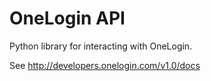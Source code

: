 OneLogin API
=============

Python library for interacting with OneLogin.

See http://developers.onelogin.com/v1.0/docs
